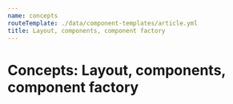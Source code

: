 ```yaml
---
name: concepts
routeTemplate: ./data/component-templates/article.yml
title: Layout, components, component factory
---
```

# Concepts: Layout, components, component factory